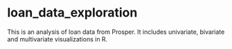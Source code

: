 # loan_data_exploration
This is an analysis of loan data from Prosper. It includes univariate, bivariate and multivariate visualizations in R.
